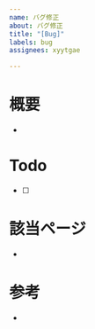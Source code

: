```yaml
---
name: バグ修正
about: バグ修正
title: "[Bug]"
labels: bug
assignees: xyytgae

---
```


# 概要
- 

# Todo
- [ ] 

# 該当ページ
- 

# 参考
-
